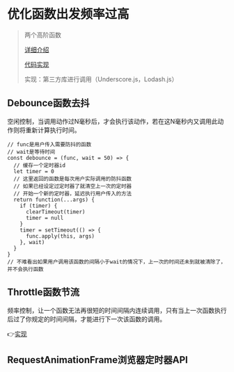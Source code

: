 # 优化函数出发频率过高

> 两个高阶函数
>
> [详细介绍](https://zhuanlan.zhihu.com/p/45721166)
>
> [代码实现](http://caibaojian.com/interview-map/frontend/#%E9%98%B2%E6%8A%96)
>
> 实现：第三方库进行调用（Underscore.js，Lodash.js）

## Debounce函数去抖

空闲控制，当调用动作过N毫秒后，才会执行该动作，若在这N毫秒内又调用此动作则将重新计算执行时间。

```JS
// func是用户传入需要防抖的函数
// wait是等待时间
const debounce = (func, wait = 50) => {
  // 缓存一个定时器id
  let timer = 0
  // 这里返回的函数是每次用户实际调用的防抖函数
  // 如果已经设定过定时器了就清空上一次的定时器
  // 开始一个新的定时器，延迟执行用户传入的方法
  return function(...args) {
    if (timer) {
      clearTimeout(timer)
      timer = null
    }
    timer = setTimeout(() => {
      func.apply(this, args)
    }, wait)
  }
}
// 不难看出如果用户调用该函数的间隔小于wait的情况下，上一次的时间还未到就被清除了，并不会执行函数
```

## Throttle函数节流

频率控制，让一个函数无法再很短的时间间隔内连续调用，只有当上一次函数执行后过了你规定的时间间隔，才能进行下一次该函数的调用。

👉[实现](http://caibaojian.com/interview-map/frontend/#%E8%8A%82%E6%B5%81)

## RequestAnimationFrame浏览器定时器API
